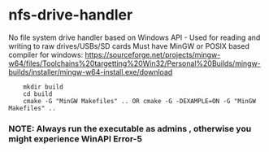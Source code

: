 # nfs-drive-handler
No file system drive handler based on Windows API - Used for reading and writing to raw drives/USBs/SD cards
Must have MinGW or POSIX based compiler for windows:
https://sourceforge.net/projects/mingw-w64/files/Toolchains%20targetting%20Win32/Personal%20Builds/mingw-builds/installer/mingw-w64-install.exe/download
 ``` 
     mkdir build
     cd build 
     cmake -G "MinGW Makefiles" .. OR cmake -G -DEXAMPLE=ON -G "MinGW Makefiles" ..
```

### NOTE: Always run the executable as admins , otherwise you might experience WinAPI Error-5 
